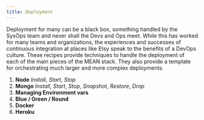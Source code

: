 ```yaml
---
title: Deployment
---
```


Deployment for many can be a black box, something handled by the SysOps team and never shall the Devs and Ops meet. While this has worked for many teams and organizations, the experiences and successes of continuous integration at places like Etsy speak to the benefits of a DevOps culture. These recipes provide techniques to handle the deployment of each of the main pieces of the MEAN stack. They also provide a template for orchestrating much larger and more complex deployments.

1. **Node** *Install*, *Start*, *Stop*
1. **Mongo** *Install*, *Start*, *Stop*, *Snapshot*, *Restore*, *Drop*
1. **Managing Environment vars**
1. **Blue / Green / Round**
1. **Docker**
1. **Heroku**
